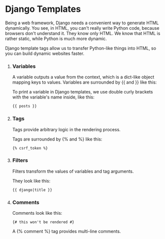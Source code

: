 # Django Templates
Being a web framework, Django needs a convenient way to generate HTML dynamically.
You see, in HTML, you can't really write Python code, because browsers don't understand it. They know only HTML. We know that HTML is rather static, while Python is much more dynamic.

Django template tags allow us to transfer Python-like things into HTML, so you can build dynamic websites faster.

1. ### Variables
    A variable outputs a value from the context, which is a dict-like object mapping keys to values.
    Variables are surrounded by {{ and }} like this:

    To print a variable in Django templates, we use double curly brackets with the variable's name inside, like this:

    ```
   {{ posts }}
   ```
2. ### Tags
    Tags provide arbitrary logic in the rendering process.

    Tags are surrounded by {% and %} like this:
    ```
   {% csrf_token %}
   ```

3. ### Filters
    Filters transform the values of variables and tag arguments.

    They look like this:
    ```
   {{ django|title }}
   ```
4. ### Comments
    Comments look like this:
    ```
   {# this won't be rendered #}
   ```
    A {% comment %} tag provides multi-line comments.